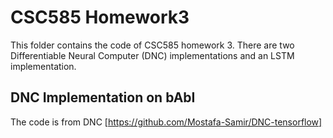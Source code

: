 # CSC585 Homework3
This folder contains the code of CSC585 homework 3. There are two Differentiable Neural Computer (DNC) implementations and an LSTM implementation. 

## DNC Implementation on bAbI
The code is from DNC [https://github.com/Mostafa-Samir/DNC-tensorflow]
